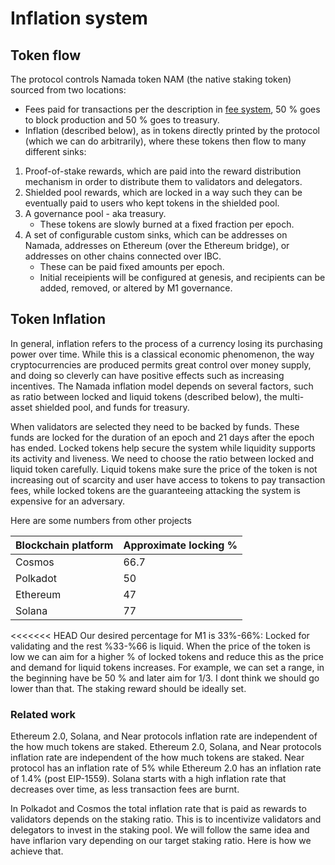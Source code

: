 # Inflation system

## Token flow

The protocol controls Namada token NAM (the native staking token) sourced from two locations:

- Fees paid for transactions per the description in [fee system](./proof-of-stake/fee-system.md), 50 % goes to block production and 50 % goes to treasury.  
- Inflation (described below), as in tokens directly printed by the protocol (which we can do arbitrarily), where these tokens then flow to many different sinks:

1. Proof-of-stake rewards, which are paid into the reward distribution mechanism in order to distribute them to validators and delegators.
2. Shielded pool rewards, which are locked in a way such they can be eventually paid to users who kept tokens in the shielded pool.
3. A governance pool - aka treasury.
    - These tokens are slowly burned at a fixed fraction per epoch.
4. A set of configurable custom sinks, which can be addresses on Namada, addresses on Ethereum (over the Ethereum bridge), or addresses on other chains connected over IBC.
    - These can be paid fixed amounts per epoch.
    - Initial receipients will be configured at genesis, and recipients can be added, removed, or altered by M1 governance.

## Token Inflation
In general, inflation refers to the process of a currency losing its purchasing power over time. While this is a classical economic phenomenon, the way cryptocurrencies are produced permits great control over money supply, and doing so cleverly can have positive effects such as increasing incentives. The Namada inflation model depends on several factors, such as ratio between locked and liquid tokens (described below), the multi-asset shielded pool, and funds for treasury. 

When validators are selected they need to be backed by funds. These funds are locked for the duration of an epoch and 21 days after the epoch has ended. Locked tokens help secure the system while liquidity supports its activity and liveness. We need to choose the ratio between locked and liquid token carefully. Liquid tokens make sure the price of the token is not increasing out of scarcity and user have access to tokens to pay transaction fees, while locked tokens are the guaranteeing attacking the system is expensive for an adversary. 

Here are some numbers from other projects

| Blockchain platform | Approximate locking %       |
|--------------------------------------------------|------|
| Cosmos                                           | 66.7 |
| Polkadot                                         | 50   |
| Ethereum                                         | 47   |
| Solana                                           | 77   |

<<<<<<< HEAD
Our desired percentage for M1 is 33%-66%: Locked for validating and the rest %33-%66 is liquid. When the price of the token is low we can aim for a higher % of locked tokens and reduce this as the price and demand for liquid tokens increases. For example, we can set a range, in the beginning have be 50 % and later aim for 1/3. I dont think we should go lower than that. The staking reward should be ideally set. 

### Related work
Ethereum 2.0, Solana, and Near protocols inflation rate are independent of the how much tokens are staked. Ethereum 2.0, Solana, and Near protocols inflation rate are independent of the how much tokens are staked. Near protocol has an inflation rate of 5% while Ethereum 2.0 has an inflation rate of 1.4% (post EIP-1559). Solana starts with a high inflation rate that decreases over time, as less transaction fees are burnt.

<!--## Inflation rates for popular platforms
_insert table here_
Solana has the following model where the inflation that is produced for rewards is independent of the staking ratio:
1. Define a starting inflation rate for year 1.
2. The inflation rate decreases thereon at a fixed pace until it reaches a desired rate.
3. Once this desired rate is attained, the inflation rate remains constant.-->

In Polkadot and Cosmos the total inflation rate that is paid as rewards to validators depends on the staking ratio. This is to incentivize validators and delegators to invest in the staking pool. We will follow the same idea and have inflarion vary depending on our target staking ratio. Here is how we achieve that. 

<!--### Inflation model
=======
Our desired percentage for Namada is 33%-66%: Locked for validating and the rest %33-%66 is liquid. When the price of the token is low we can aim for a higher % of locked tokens and reduce this as the price and demand for liquid tokens increases. For example, we can set a range, in the beginning have be 50 % and later aim for 1/3. I dont think we should go lower than that. The staking reward should be ideally set. 
>>>>>>> upstream/master

The privacy that MASP is providying depends on the asset in the shielded pool. A transaction can only be private if it can hide among other transactions, hence more funds and activity in the shielded pool increase privacy for transactions. 

Treasury is pool of native tokens that can be appropriated for funding public good products for Namada. The decision on spending these funds will be assigned to governance. 

### Related work
Ethereum 2.0, Solana, and Near protocols inflation rate are independent of the how much tokens are staked. Near protocol and Ethereum 2.0 have a fixed inflation rates, while Solana start with a high inflation rate that decreases over time, as less transaction fees are burned. 

In Polkadot and Cosmos the total inflation rate that is paid as rewards to validators depends on the staking ratio. This is to incentivize validators and delegators to invest in the staking pool. We will follow the same idea and have inflarion vary depending on our target staking ratio. Here is how we achieve that. 

For funds going to treasury Near protocol where 5 % goes to treasury and Polkadot sends the difference between inflation for PoS and the total constant inflation to treasury.  

###  Model

Let us assume $T$ is the total token supply and $I$ is total inflation of M1. 

$$I=\frac{T_\textrm{end of year}-T_\textrm{beginning of year}}{T_\textrm{beginning of year}}$$

The total inflation consists fo several components as follows. 

$I=I_{PoS}+I_L+I_T-D_T$

where $I_T$ is our inflation that goes to treasury, $I_{PoS}$ is inlation that is paid as PoS rewards, and $I_L$ is the inflation for locking that is pait to accounts in shielded pool. We can extend the $I_L$ be extended to be for many other types of $I_L1,...,I_Ln$. For simplicity we only assume to have one $I_L$. $D_T$ is the constant deflation of the treasury. This is applied to incentivize governance voter to spend treasury funds. 

These coponents are each varying depending on independent factors as follows. The $I_{PoS}$ depends on the staking ratio $R_t$. The locking inflation $I_L$ depends on the locking ratio $L_t$. Ideally we want the total token supply cocnsists of tokens locked for staking and shielded pool and the rest are liquid tokens $Y$. 

$T=T*R_t+T*L_t+Y$

where $R_t$ is the target staking ratio and $L_t$ is the target locking of asset in the shielded pool.
  
We assume further assume $I_{target}$ is our target total inflation that we want to achieve on the long term. 

We define $I_{PoS}$ as follows. 

$$ I_{PoS} =
  \begin{cases}
   (max(I_{PoS})/2) (1 + \frac{R}{R_{target} })      & \quad R<R_{target}\\
   \\
   max(I_{PoS})  * 2 ^{-\frac{R-R_{target}}{1-R_{target}}} & \quad R>=R_{target}
  \end{cases}
$$

As an example, we plot the inflation of locked assets $I_L$ with respect to the locking ratio $R_t$ where we assume $R_{target} = 0.5$ and $max(I_{PoS}) = 12%$. 
<p align="center">
<img src="https://hackmd.io/_uploads/Hk49PAvZc.png" height="300" />
</p>

We define $I_{L}$ as follows. 


$$ I_{L} =
  \begin{cases}
   max(I_L)(\frac{L_{target}-L_t}{L_{target}})      & \quad L<L_{target}\\
   \\
   0 & \quad L>=L_{target}
  \end{cases}
$$

As an example, we plot the inflation of locked assets $I_L$ with respect to the locking ratio $L_t$ with the assumed $L_{target} = 0.5$.
<p align="center">
<img src="https://hackmd.io/_uploads/SJDN_0wbq.png" height="300" />
</p>
The ratio between staking and locking in shielded pool is a trade off between security and privacy. A higher staking ratio means more security, a higher locking ratio means more privacy. It would be easier to consider these separatly, for example, setting the target staking ratio to 50 % and the target locking ratio to 25 %. 

The funds going to treasury is a constant %, for example 1 %. Same goes for $D_T$. 

We need to define $max(I_{PoS})$, $max(I_L)$, and $I_T$ to bound total inflation. 

$max(I_{PoS})+max(I_L)+I_T=<max(I)$ 

The sum of $I_L$ and other $I_L1,...,I_Ln$ will also be limited. If their sum would exceed the limit, then we need to scale them down to stay within the limit. 

These bounds on $I_{PoS}$ and $I_L$ give us a min and max bound on the total inflation, where the total inflation depends on $L_t$ and $R_t$ independently. 

